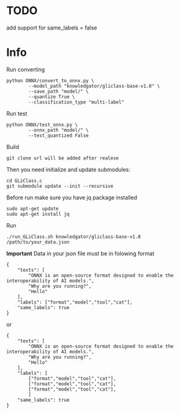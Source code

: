 # TODO
add support for same_labels = false 
# Info
Run converting
```
python ONNX/convert_to_onnx.py \
        --model_path "knowledgator/gliclass-base-v1.0" \
        --save_path "model/" \
        --quantize True \
        --classification_type "multi-label"
```

Run test
```
python ONNX/test_onnx.py \
        --onnx_path "model/" \
        --test_quantized False
```

Build
```
git clone url will be added after realese
```

Then you need initialize and update submodules:
```
cd GLiClass.c
git submodule update --init --recursive
```
Before run make sure you have jq package installed 
```
sudo apt-get update
sudo apt-get install jq
```

Run 
```
./run_GLiClass.sh knowledgator/gliclass-base-v1.0 /path/to/your_data.json
```
**Important** Data in your json file must be in folowing format
```
{
    "texts": [
        "ONNX is an open-source format designed to enable the interoperability of AI models.",
        "Why are you running?",
        "Hello"
    ],
    "labels": ["format","model","tool","cat"],
    "same_labels": true
}
```
or
```
{
    "texts": [
        "ONNX is an open-source format designed to enable the interoperability of AI models.",
        "Why are you running?",
        "Hello"
    ],
    "labels": [
        ["format","model","tool","cat"],
        ["format","model","tool","cat"],
        ["format","model","tool","cat"],
        ]
    "same_labels": true
}
```
